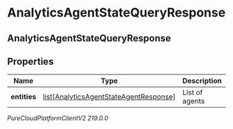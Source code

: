 # AnalyticsAgentStateQueryResponse

## AnalyticsAgentStateQueryResponse

## Properties

|Name | Type | Description | Notes|
|------------ | ------------- | ------------- | -------------|
| **entities** | [list[AnalyticsAgentStateAgentResponse]](AnalyticsAgentStateAgentResponse) | List of agents | [optional] |



_PureCloudPlatformClientV2 219.0.0_
